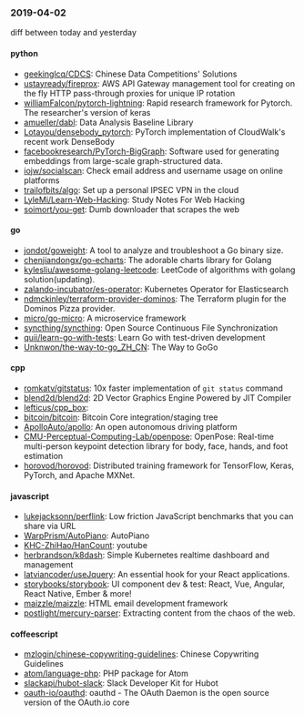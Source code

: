 ### 2019-04-02
diff between today and yesterday

#### python
* [geekinglcq/CDCS](https://github.com/geekinglcq/CDCS): Chinese Data Competitions' Solutions
* [ustayready/fireprox](https://github.com/ustayready/fireprox): AWS API Gateway management tool for creating on the fly HTTP pass-through proxies for unique IP rotation
* [williamFalcon/pytorch-lightning](https://github.com/williamFalcon/pytorch-lightning): Rapid research framework for Pytorch. The researcher's version of keras
* [amueller/dabl](https://github.com/amueller/dabl): Data Analysis Baseline Library
* [Lotayou/densebody_pytorch](https://github.com/Lotayou/densebody_pytorch): PyTorch implementation of CloudWalk's recent work DenseBody
* [facebookresearch/PyTorch-BigGraph](https://github.com/facebookresearch/PyTorch-BigGraph): Software used for generating embeddings from large-scale graph-structured data.
* [iojw/socialscan](https://github.com/iojw/socialscan): Check email address and username usage on online platforms
* [trailofbits/algo](https://github.com/trailofbits/algo): Set up a personal IPSEC VPN in the cloud
* [LyleMi/Learn-Web-Hacking](https://github.com/LyleMi/Learn-Web-Hacking): Study Notes For Web Hacking
* [soimort/you-get](https://github.com/soimort/you-get):  Dumb downloader that scrapes the web

#### go
* [jondot/goweight](https://github.com/jondot/goweight): A tool to analyze and troubleshoot a Go binary size.
* [chenjiandongx/go-echarts](https://github.com/chenjiandongx/go-echarts):  The adorable charts library for Golang
* [kylesliu/awesome-golang-leetcode](https://github.com/kylesliu/awesome-golang-leetcode):  LeetCode of algorithms with golang solution(updating).
* [zalando-incubator/es-operator](https://github.com/zalando-incubator/es-operator): Kubernetes Operator for Elasticsearch
* [ndmckinley/terraform-provider-dominos](https://github.com/ndmckinley/terraform-provider-dominos): The Terraform plugin for the Dominos Pizza provider.
* [micro/go-micro](https://github.com/micro/go-micro): A microservice framework
* [syncthing/syncthing](https://github.com/syncthing/syncthing): Open Source Continuous File Synchronization
* [quii/learn-go-with-tests](https://github.com/quii/learn-go-with-tests): Learn Go with test-driven development
* [Unknwon/the-way-to-go_ZH_CN](https://github.com/Unknwon/the-way-to-go_ZH_CN): The Way to GoGo 

#### cpp
* [romkatv/gitstatus](https://github.com/romkatv/gitstatus): 10x faster implementation of `git status` command
* [blend2d/blend2d](https://github.com/blend2d/blend2d): 2D Vector Graphics Engine Powered by JIT Compiler
* [lefticus/cpp_box](https://github.com/lefticus/cpp_box): 
* [bitcoin/bitcoin](https://github.com/bitcoin/bitcoin): Bitcoin Core integration/staging tree
* [ApolloAuto/apollo](https://github.com/ApolloAuto/apollo): An open autonomous driving platform
* [CMU-Perceptual-Computing-Lab/openpose](https://github.com/CMU-Perceptual-Computing-Lab/openpose): OpenPose: Real-time multi-person keypoint detection library for body, face, hands, and foot estimation
* [horovod/horovod](https://github.com/horovod/horovod): Distributed training framework for TensorFlow, Keras, PyTorch, and Apache MXNet.

#### javascript
* [lukejacksonn/perflink](https://github.com/lukejacksonn/perflink): Low friction JavaScript benchmarks that you can share via URL
* [WarpPrism/AutoPiano](https://github.com/WarpPrism/AutoPiano):  AutoPiano
* [KHC-ZhiHao/HanCount](https://github.com/KHC-ZhiHao/HanCount): youtube
* [herbrandson/k8dash](https://github.com/herbrandson/k8dash): Simple Kubernetes realtime dashboard and management
* [latviancoder/useJquery](https://github.com/latviancoder/useJquery): An essential hook for your React applications.
* [storybooks/storybook](https://github.com/storybooks/storybook): UI component dev & test: React, Vue, Angular, React Native, Ember & more!
* [maizzle/maizzle](https://github.com/maizzle/maizzle): HTML email development framework
* [postlight/mercury-parser](https://github.com/postlight/mercury-parser):  Extracting content from the chaos of the web.

#### coffeescript
* [mzlogin/chinese-copywriting-guidelines](https://github.com/mzlogin/chinese-copywriting-guidelines):  Chinese Copywriting Guidelines
* [atom/language-php](https://github.com/atom/language-php): PHP package for Atom
* [slackapi/hubot-slack](https://github.com/slackapi/hubot-slack): Slack Developer Kit for Hubot
* [oauth-io/oauthd](https://github.com/oauth-io/oauthd): oauthd - The OAuth Daemon is the open source version of the OAuth.io core
